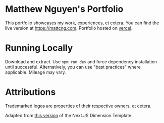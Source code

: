 # Matthew Nguyen's Portfolio
This portfolio showcases my work, experiences, et cetera. You can find the live version at https://mattcng.com.
Portfolio hosted on [vercel](https://vercel.com).

# Running Locally
Download and extract. Use
`npm run dev` 
and force dependency installation until successful. Alternatively, you can use "best practices" where applicable. Mileage may vary.

# Attributions
Trademarked logos are properties of their respective owners, et cetera.

Adapted from [this version](https://github.com/karkir0003/nextjs-dimension-template) of the Next.JS Dimension Template